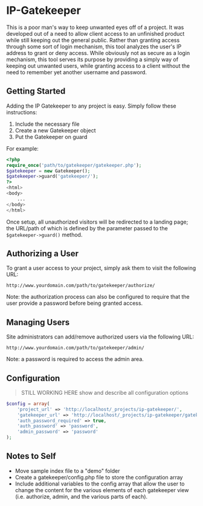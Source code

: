 # IP-Gatekeeper

This is a poor man's way to keep unwanted eyes off of a project.  It was developed out of a need to allow client access to an unfinished product while still keeping out the general public.  Rather than granting access through some sort of login mechanism, this tool analyzes the user's IP address to grant or deny access.  While obviously not as secure as a login mechanism, this tool serves its purpose by providing a simply way of keeping out unwanted users, while granting access to a client without the need to remember yet another username and password.


## Getting Started
Adding the IP Gatekeeper to any project is easy.  Simply follow these instructions:
1. Include the necessary file
2. Create a new Gatekeeper object
3. Put the Gatekeeper on guard

For example:
```php
<?php
require_once('path/to/gatekeeper/gatekeeper.php');
$gatekeeper = new Gatekeeper();
$gatekeeper->guard('gatekeeper/');
?>
<html>
<body>
	...
</body>
</html>
```
Once setup, all unauthorized visitors will be redirected to a landing page; the URL/path of which is defined by the parameter passed to the `$gatekeeper->guard()` method.


## Authorizing a User
To grant a user access to your project, simply ask them to visit the following URL:
```
http://www.yourdomain.com/path/to/gatekeeper/authorize/
```
Note: the authorization process can also be configured to require that the user provide a password before being granted access.


## Managing Users
Site administrators can add/remove authorized users via the following URL:
```
http://www.yourdomain.com/path/to/gatekeeper/admin/
```
Note: a password is required to access the admin area.


## Configuration
> STILL WORKING HERE
> show and describe all configuration options
```php
$config = array(
	'project_url' => 'http://localhost/_projects/ip-gatekeeper/',
	'gatekeeper_url' => 'http://localhost/_projects/ip-gatekeeper/gatekeeper/',
	'auth_password_required' => true,
	'auth_password' => 'password',
	'admin_password' => 'password'
);
```


## Notes to Self
- Move sample index file to a "demo" folder
- Create a gatekeeper/config.php file to store the configuration array
- Include additional variables to the config array that allow the user to change the content for the various elements of each gatekeeper view (i.e. authorize, admin, and the various parts of each).

